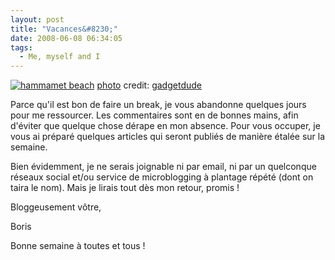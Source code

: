 ```yaml
---
layout: post
title: "Vacances&#8230;"
date: 2008-06-08 06:34:05
tags:
  - Me, myself and I
---
```


[![hammamet beach](//flickr.com/photos/yovanson/227189102/ "HTC S620")](http://flickr.com/photos/yovanson/227189102/ "HTC S620")
[](//creativecommons.org/licenses/by/2.0/ "Attribution License") [photo](//www.photodropper.com/photos/) credit: [gadgetdude](http://flickr.com/photos/yovanson/ "yovanson")

Parce qu'il est bon de faire un break, je vous abandonne quelques jours pour me ressourcer. Les commentaires sont en de bonnes mains, afin d'éviter que quelque chose dérape en mon absence. Pour vous occuper, je vous ai préparé quelques articles qui seront publiés de manière étalée sur la semaine.

Bien évidemment, je ne serais joignable ni par email, ni par un quelconque réseaux social et/ou service de microblogging à plantage répété (dont on taira le nom). Mais je lirais tout dès mon retour, promis&nbsp;!

Bloggeusement vôtre,

Boris

Bonne semaine à toutes et tous&nbsp;!